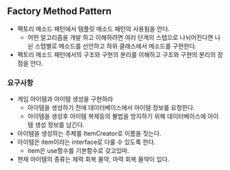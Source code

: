 ## Factory Method Pattern

- 팩토리 메소드 패턴에서 템플릿 매소드 패턴의 사용됨을 안다.
    - 어떤 알고리즘을 개발 하고 이해하려면 여러 단계의 스텝으로 나뉘어진다면 나뉜 스텝별로 메소드를 선언하고
    하위 클래스에서 메소드를 구현한다.
- 팩토리 메소드 패턴에서의 구조와 구현의 분리를 이해하고 구조와 구현의 분리의 장점을 안다.

### 요구사항

- 게임 아이템과 아이템 생성을 구현하라
    - 아이템을 생성하기 전에 데이터베이스에서 아이템 정보를 요청한다.
    - 아이템을 생성후 아이템 복제등의 불법을 방지하기 위해 데이터베이스에 아이템 생성 정보를 남긴다.
- 아이템을 생성하는 주체를 ItemCreator로 이름을 짓는다.
- 아이템은 item이라는 interface로 다룰 수 있도록 한다.
    - item은 use함수를 기본함수로 갖고있따.
- 현재 아이템의 종류는 체력 회복 물약, 마력 회복 물약이 있다.
